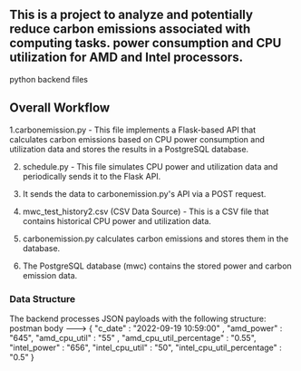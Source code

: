 ## This is a project to analyze and potentially reduce carbon emissions associated with computing tasks. power consumption and CPU utilization for AMD and Intel processors.
 python backend files

## Overall Workflow

1.carbonemission.py - This file implements a Flask-based API that calculates carbon emissions based on CPU power consumption and utilization data and stores the results in a PostgreSQL database.

2. schedule.py - This file simulates CPU power and utilization data and periodically sends it to the Flask API.

3. It sends the data to carbonemission.py's API via a POST request.
   
4. mwc_test_history2.csv (CSV Data Source) - This is a CSV file that contains historical CPU power and utilization data.

5. carbonemission.py calculates carbon emissions and stores them in the database.

6. The PostgreSQL database (mwc) contains the stored power and carbon emission data.



### Data Structure

The backend processes JSON payloads with the following structure:
postman body --->
{
        "c_date" : "2022-09-19 10:59:00" ,
        "amd_power" : "645",
        "amd_cpu_util" : "55"  ,
        "amd_cpu_util_percentage" : "0.55",
        "intel_power"  : "656",
        "intel_cpu_util"  : "50",
        "intel_cpu_util_percentage" : "0.5"
}
